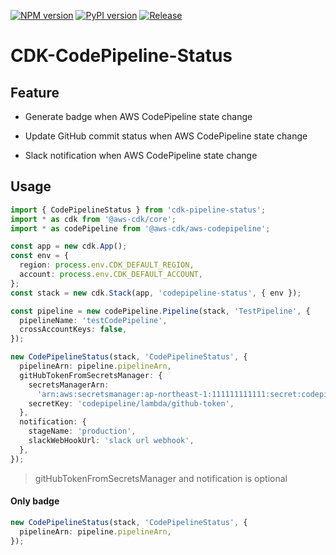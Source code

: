 [![NPM version](https://badge.fury.io/js/cdk-pipeline-status.svg)](https://badge.fury.io/js/cdk-pipeline-status)
[![PyPI version](https://badge.fury.io/py/cdk-pipeline-status.svg)](https://badge.fury.io/py/cdk-pipeline-status)
[![Release](https://github.com/kimisme9386/cdk-codepipeline-status/actions/workflows/release.yml/badge.svg)](https://github.com/kimisme9386/cdk-codepipeline-status/actions/workflows/release.yml)

# CDK-CodePipeline-Status

## Feature

- Generate badge when AWS CodePipeline state change

- Update GitHub commit status when AWS CodePipeline state change

- Slack notification when AWS CodePipeline state change

## Usage

```ts
import { CodePipelineStatus } from 'cdk-pipeline-status';
import * as cdk from '@aws-cdk/core';
import * as codePipeline from '@aws-cdk/aws-codepipeline';

const app = new cdk.App();
const env = {
  region: process.env.CDK_DEFAULT_REGION,
  account: process.env.CDK_DEFAULT_ACCOUNT,
};
const stack = new cdk.Stack(app, 'codepipeline-status', { env });

const pipeline = new codePipeline.Pipeline(stack, 'TestPipeline', {
  pipelineName: 'testCodePipeline',
  crossAccountKeys: false,
});

new CodePipelineStatus(stack, 'CodePipelineStatus', {
  pipelineArn: pipeline.pipelineArn,
  gitHubTokenFromSecretsManager: {
    secretsManagerArn:
      'arn:aws:secretsmanager:ap-northeast-1:111111111111:secret:codepipeline/lambda/github-token-YWWmII',
    secretKey: 'codepipeline/lambda/github-token',
  },
  notification: {
    stageName: 'production',
    slackWebHookUrl: 'slack url webhook',
  },
});
```

> gitHubTokenFromSecretsManager and notification is optional

#### Only badge

```ts
new CodePipelineStatus(stack, 'CodePipelineStatus', {
  pipelineArn: pipeline.pipelineArn,
});
```
